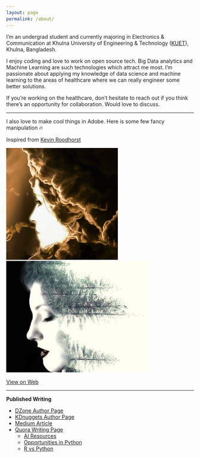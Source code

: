 ```yaml
---
layout: page
permalink: /about/
---
```


I’m an undergrad student and currently majoring in Electronics & Communication at Khulna University of Engineering & Technology ([KUET](http://www.kuet.ac.bd/)), Khulna, Bangladesh. 

I enjoy coding and love to work on open source tech. Big Data analytics and Machine Learning are such technologies which attract me most. I’m passionate about applying my knowledge of data science and machine learning to the areas of healthcare where we can really engineer some better solutions.

If you’re working on the healthcare, don’t hesitate to reach out if you think there’s an opportunity for collaboration. Would love to discuss.

---

I also love to make cool things in Adobe. Here is some few fancy manipulation :fire:

Inspired from [Kevin Roodhorst](https://www.youtube.com/user/KevinRoodhorst/featured)
 
<img src="/images/show_case.png" width="300"/> <img src="/images/graph_two.jpg" width="380"/> 

[View on Web](https://www.flickr.com/photos/cosmic_plasma/sets/72157687263827040/with/37567324632/)

---

**Published Writing**
  
* [DZone Author Page](https://dzone.com/users/3338062/iphoton.html)
* [KDnuggets Author Page](https://www.kdnuggets.com/author/mohammed-innat)
* [Medium Article](https://towardsdatascience.com/@innat_2k14)
* [Quora Writing Page](https://www.quora.com/profile/Mohammed-Innat)
  - [AI Resources](http://qr.ae/TUpyGw)
  - [Opportunities in Python](http://qr.ae/TUpyGU)
  - [R vs Python](http://qr.ae/TUpyGS)


